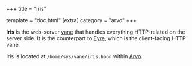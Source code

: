 +++
title = "Iris"

template = "doc.html"
[extra]
category = "arvo"
+++

**Iris** is the web-server [vane](../vane) that handles everything HTTP-related on the server side. It is the counterpart to [Eyre](../eyre), which is the client-facing HTTP vane.

Iris is located at `/home/sys/vane/iris.hoon` within [Arvo](../arvo).
